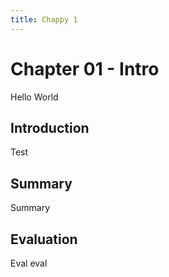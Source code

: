 ```yaml
---
title: Chappy 1
---
```


# Chapter 01 - Intro

Hello World

## Introduction

Test

## Summary

Summary

## Evaluation

Eval eval